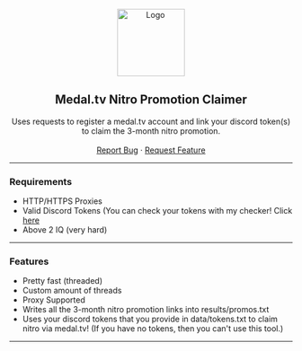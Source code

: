 <div id="top"></div>

<br/>
<div align="center">
  <a href="https://github.com/doozleuwu/Medal.tv-Nitro-Promotion-Claimer">
    <img src="https://i.imgur.com/c3vgTg2.png" alt="Logo" width="120" height="120">
  </a>
  
  <h2 align="center">Medal.tv Nitro Promotion Claimer</h3>

  <p align="center">
    Uses requests to register a medal.tv account and link your discord token(s) to claim the 3-month nitro promotion.
    <br />
    <br />
    <a href="https://github.com/doozleuwu/Medal.tv-Nitro-Promotion-Claimer/issues">Report Bug</a>
    ·
    <a href="https://github.com/doozleuwu/Medal.tv-Nitro-Promotion-Claimer/issues">Request Feature</a>
  </p>
</div>

---------------------------------------

### Requirements
* HTTP/HTTPS Proxies
* Valid Discord Tokens (You can check your tokens with my checker! Click <a href="https://github.com/doozleuwu/Discord-Token-Checker">here</a>
* Above 2 IQ (very hard)
---------------------------------------

### Features
* Pretty fast (threaded)
* Custom amount of threads
* Proxy Supported 
* Writes all the 3-month nitro promotion links into results/promos.txt
* Uses your discord tokens that you provide in data/tokens.txt to claim nitro via medal.tv! (If you have no tokens, then you can't use this tool.)

---------------------------------------
